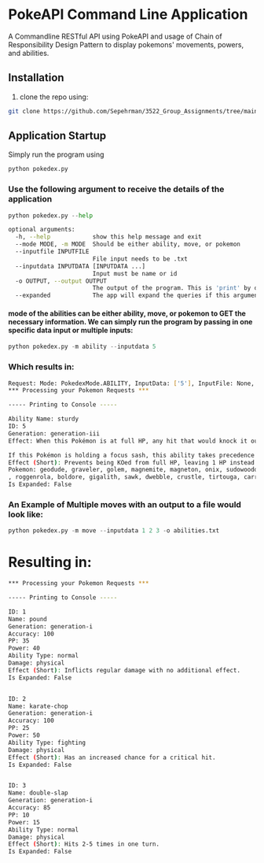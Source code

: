# PokeAPI Command Line Application
A Commandline RESTful API using PokeAPI and usage of Chain of Responsibility Design Pattern to display pokemons' movements, powers, and abilities.

## Installation

1. clone the repo using:
```bash
git clone https://github.com/Sepehrman/3522_Group_Assignments/tree/main/Assignments/Assignment3_A01067581_A01045459
```



## Application Startup
Simply run the program using
```python
python pokedex.py
```

### Use the following argument to receive the details of the application
```python
python pokedex.py --help
```
```bash
optional arguments:
  -h, --help            show this help message and exit
  --mode MODE, -m MODE  Should be either ability, move, or pokemon
  --inputfile INPUTFILE
                        File input needs to be .txt
  --inputdata INPUTDATA [INPUTDATA ...]
                        Input must be name or id
  -o OUTPUT, --output OUTPUT
                        The output of the program. This is 'print' by default, but can be set to a file name as well.
  --expanded            The app will expand the queries if this argument is provided. But will simply print the given data if nothing is given.

```


#### mode of the abilities can be either ability, move, or pokemon to GET the necessary information. We can simply run the program by passing in one specific data input or multiple inputs:
```python
python pokedex.py -m ability --inputdata 5
```


### Which results in:
```bash
Request: Mode: PokedexMode.ABILITY, InputData: ['5'], InputFile: None, Output: print, Expanded: False, QueryData = None, NumberOfRequests None
*** Processing your Pokemon Requests ***

----- Printing to Console -----

Ability Name: sturdy
ID: 5
Generation: generation-iii
Effect: When this Pokémon is at full HP, any hit that would knock it out will instead leave it with 1 HP.  Regardless of its current HP, it is also immune to the one-hit KO moves: fissure, guillotine, horn drill, and sheer cold.

If this Pokémon is holding a focus sash, this ability takes precedence and the item will not be consumed.
Effect (Short): Prevents being KOed from full HP, leaving 1 HP instead.  Protects against the one-hit KO moves regardless of HP.
Pokemon: geodude, graveler, golem, magnemite, magneton, onix, sudowoodo, pineco, forretress, steelix, shuckle, skarmory, donphan, nosepass, aron, lairon, aggron, relicanth, regirock, shieldon, bastiodon, bonsly, magnezone, probopass
, roggenrola, boldore, gigalith, sawk, dwebble, crustle, tirtouga, carracosta, tyrunt, carbink, bergmite, avalugg, togedemaru, cosmoem, geodude-alola, graveler-alola, golem-alola, togedemaru-totem
Is Expanded: False
```



### An Example of Multiple moves with an output to a file would look like:
```python
python pokedex.py -m move --inputdata 1 2 3 -o abilities.txt
```

# Resulting in:
```bash
*** Processing your Pokemon Requests ***

----- Printing to Console -----

ID: 1
Name: pound
Generation: generation-i
Accuracy: 100
PP: 35
Power: 40
Ability Type: normal
Damage: physical
Effect (Short): Inflicts regular damage with no additional effect.
Is Expanded: False


ID: 2
Name: karate-chop
Generation: generation-i
Accuracy: 100
PP: 25
Power: 50
Ability Type: fighting
Damage: physical
Effect (Short): Has an increased chance for a critical hit.
Is Expanded: False


ID: 3
Name: double-slap
Generation: generation-i
Accuracy: 85
PP: 10
Power: 15
Ability Type: normal
Damage: physical
Effect (Short): Hits 2-5 times in one turn.
Is Expanded: False


```




